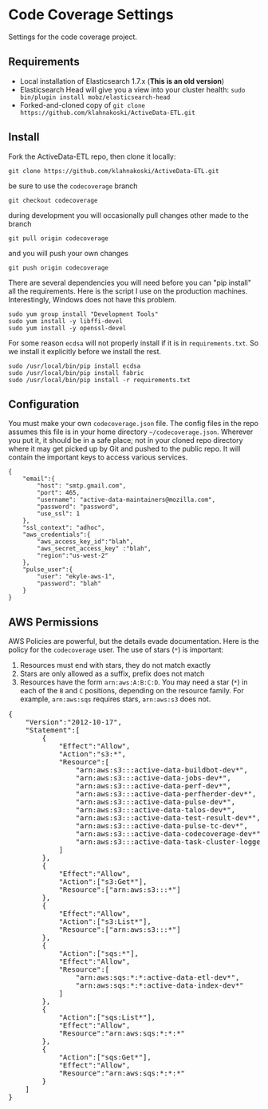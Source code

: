 
Code Coverage Settings
======================

Settings for the code coverage project.

Requirements
------------

* Local installation of Elasticsearch 1.7.x (**This is an old version**)
* Elasticsearch Head will give you a view into your cluster health: `sudo bin/plugin install mobz/elasticsearch-head`
* Forked-and-cloned copy of `git clone https://github.com/klahnakoski/ActiveData-ETL.git`


Install
-------

Fork the ActiveData-ETL repo, then clone it locally:

    git clone https://github.com/klahnakoski/ActiveData-ETL.git

be sure to use the `codecoverage` branch

    git checkout codecoverage

during development you will occasionally pull changes other made to the branch

    git pull origin codecoverage

and you will push your own changes

    git push origin codecoverage


There are several dependencies you will need before you can "pip install" all the requirements.  Here is the script I use on the production machines.  Interestingly, Windows does not have this problem.

    sudo yum group install "Development Tools"
    sudo yum install -y libffi-devel
    sudo yum install -y openssl-devel
    
For some reason `ecdsa` will not properly install if it is in `requirements.txt`.  So we install it explicitly before we install the rest. 
    
    sudo /usr/local/bin/pip install ecdsa
    sudo /usr/local/bin/pip install fabric
    sudo /usr/local/bin/pip install -r requirements.txt


Configuration
-------

You must make your own `codecoverage.json` file. The config files in the repo assumes this file is in your home directory `~/codecoverage.json`.  Wherever you put it, it should be in a safe place; not in your cloned repo directory where it may get picked up by Git and pushed to the public repo. It will contain the important keys to access various services.

    {
        "email":{
            "host": "smtp.gmail.com",
            "port": 465,
            "username": "active-data-maintainers@mozilla.com",
            "password": "password",
            "use_ssl": 1
        },
        "ssl_context": "adhoc",
        "aws_credentials":{
            "aws_access_key_id":"blah",
            "aws_secret_access_key" :"blah",
            "region":"us-west-2"
        },
        "pulse_user":{
            "user": "ekyle-aws-1",
            "password": "blah"
        }
    }


AWS Permissions
---------------

AWS Policies are powerful, but the details evade documentation.  Here is the policy for the `codecoverage` user.  The use of stars (`*`) is important:

1. Resources must end with stars, they do not match exactly
2. Stars are only allowed as a suffix, prefix does not match
3. Resources have the form `arn:aws:A:B:C:D`.  You may need a star (`*`) in each of the `B` and `C` positions, depending on the resource family.  For example, `arn:aws:sqs` requires stars, `arn:aws:s3` does not.

<pre>
{
    "Version":"2012-10-17",
    "Statement":[
        {
            "Effect":"Allow",
            "Action":"s3:*",
            "Resource":[
                "arn:aws:s3:::active-data-buildbot-dev*",
                "arn:aws:s3:::active-data-jobs-dev*",
                "arn:aws:s3:::active-data-perf-dev*",
                "arn:aws:s3:::active-data-perfherder-dev*",
                "arn:aws:s3:::active-data-pulse-dev*",
                "arn:aws:s3:::active-data-talos-dev*",
                "arn:aws:s3:::active-data-test-result-dev*",
                "arn:aws:s3:::active-data-pulse-tc-dev*",
                "arn:aws:s3:::active-data-codecoverage-dev*",
                "arn:aws:s3:::active-data-task-cluster-logger-dev*"
            ]
        },
        {
            "Effect":"Allow",
            "Action":["s3:Get*"],
            "Resource":["arn:aws:s3:::*"]
        },
        {
            "Effect":"Allow",
            "Action":["s3:List*"],
            "Resource":["arn:aws:s3:::*"]
        },
        {
            "Action":["sqs:*"],
            "Effect":"Allow",
            "Resource":[
                "arn:aws:sqs:*:*:active-data-etl-dev*",
                "arn:aws:sqs:*:*:active-data-index-dev*"
            ]
        },
        {
            "Action":["sqs:List*"],
            "Effect":"Allow",
            "Resource":"arn:aws:sqs:*:*:*"
        },
        {
            "Action":["sqs:Get*"],
            "Effect":"Allow",
            "Resource":"arn:aws:sqs:*:*:*"
        }
    ]
}
</pre>
